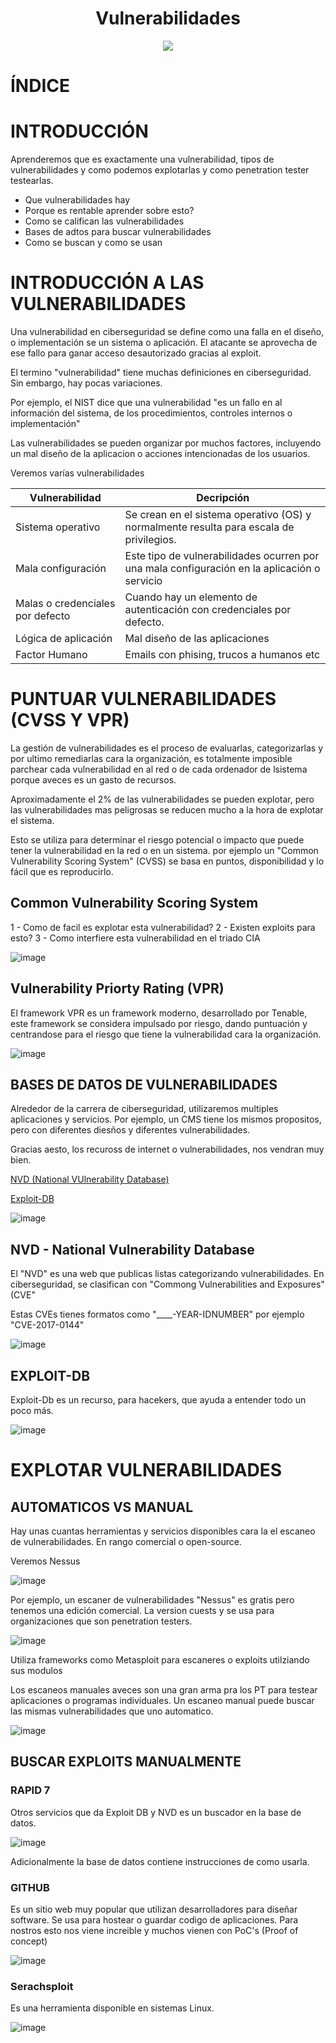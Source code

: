 <h1 align="center"> Vulnerabilidades </h1>

<p align="center"> <img src="https://github.com/user-attachments/assets/52c73772-8740-4cf4-b059-4131e2947092"></p>

# ÍNDICE

# INTRODUCCIÓN

Aprenderemos que es exactamente una vulnerabilidad, tipos de vulnerabilidades y como podemos explotarlas y como penetration tester testearlas.

- Que vulnerabilidades hay
- Porque es rentable aprender sobre esto?
- Como se califican las vulnerabilidades
- Bases de adtos para buscar vulnerabilidades
- Como se buscan y como se usan


# INTRODUCCIÓN A LAS VULNERABILIDADES

Una vulnerabilidad en ciberseguridad se define como una falla en el diseño, o implementación se un sistema o aplicación. El atacante se aprovecha de ese fallo para ganar acceso desautorizado gracias al exploit.

El termino "vulnerabilidad" tiene muchas definiciones en ciberseguridad. Sin embargo, hay pocas variaciones.

Por ejemplo, el NIST dice que una vulnerabilidad "es un fallo en al información del sistema, de los procedimientos, controles internos o implementación"

Las vulnerabilidades se pueden organizar por muchos factores, incluyendo un mal diseño de la aplicacion o acciones intencionadas de los usuarios.

Veremos varías vulnerabilidades

Vulnerabilidad | Decripción
---- | ---- 
Sistema operativo | Se crean en el sistema operativo (OS) y normalmente resulta para escala de privilegios. |
Mala configuración | Este tipo de vulnerabilidades ocurren por una mala configuración en la aplicación o servicio |
Malas o credenciales por defecto | Cuando hay un elemento de autenticación con credenciales por defecto. | 
Lógica de aplicación | Mal diseño de las aplicaciones |
Factor Humano | Emails con phising, trucos a humanos etc | 

# PUNTUAR VULNERABILIDADES (CVSS Y VPR)

La gestión de vulnerabilidades es el proceso de evaluarlas, categorizarlas y por ultimo remediarlas cara la organización, es totalmente imposible parchear cada vulnerabilidad en al red o de cada ordenador de lsistema porque aveces es un gasto de recursos.

Aproximadamente el 2% de las vulnerabilidades se pueden explotar, pero las vulnerabilidades mas peligrosas se reducen mucho a la hora de explotar el sistema.

Esto se utiliza para determinar el riesgo potencial o impacto que puede tener la vulnerabilidad en la red o en un sistema. por ejemplo un "Common Vulnerability Scoring System" (CVSS) se basa en puntos, disponibilidad y lo fácil que es reproducirlo.

## Common Vulnerability Scoring System

1 - Como de facil es explotar esta vulnerabilidad?
2 - Existen exploits para esto?
3 - Como interfiere esta vulnerabilidad en el triado CIA

![image](https://github.com/user-attachments/assets/b07a482a-9fea-4b83-aeba-686266bf18ec)

## Vulnerability Priorty Rating (VPR)

El framework VPR es un framework moderno, desarrollado por Tenable, este framework se considera impulsado por riesgo, dando puntuación y centrandose para el riesgo que tiene la vulnerabilidad cara la organización.

![image](https://github.com/user-attachments/assets/667e92f1-9c11-45e9-a779-6e67536743d6)

## BASES DE DATOS DE VULNERABILIDADES

Alrededor de la carrera de ciberseguridad, utilizaremos multiples aplicaciones y servicios. Por ejemplo, un CMS tiene los mismos propositos, pero con diferentes diesños y diferentes vulnerabilidades.

Gracias aesto, los recuross de internet o vulnerabilidades, nos vendran muy bien.

[NVD (National VUlnerability Database)](https://nvd.nist.gov/vuln)

[Exploit-DB](https://www.exploit-db.com)

![image](https://github.com/user-attachments/assets/7a23d836-1899-4c34-b648-8e69a444680e)

## NVD - National Vulnerability Database

El "NVD" es una web que publicas listas categorizando vulnerabilidades. En ciberseguridad, se clasifican con "Commong Vulnerabilities and Exposures" (CVE"

Estas CVEs tienes formatos como "____-YEAR-IDNUMBER" por ejemplo "CVE-2017-0144"

![image](https://github.com/user-attachments/assets/abfc1dd2-87c2-4d57-ba97-51ca1549d7ad)

## EXPLOIT-DB

Exploit-Db es un recurso, para hacekers, que ayuda a entender todo un poco más. 

![image](https://github.com/user-attachments/assets/05a9e51b-cde3-4fb1-a1de-30e7a8bd218c)

# EXPLOTAR VULNERABILIDADES

## AUTOMATICOS VS MANUAL

Hay unas cuantas herramientas y servicios disponibles cara la el escaneo de vulnerabilidades. En rango comercial o open-source.

Veremos Nessus

![image](https://github.com/user-attachments/assets/8139f766-6308-43ae-b4d8-8b1b32d296af)

Por ejemplo, un escaner de vulnerabilidades "Nessus" es gratis pero tenemos una edición comercial. La version cuests y se usa para organizaciones que son penetration testers.

![image](https://github.com/user-attachments/assets/47f3cd76-0315-4396-ac82-7196678c86b9)

Utiliza frameworks como Metasploit para escaneres o exploits utilziando sus modulos

Los escaneos manuales aveces son una gran arma pra los PT para testear aplicaciones o programas individuales. Un escaneo manual puede buscar las mismas vulnerabilidades que uno automatico.

![image](https://github.com/user-attachments/assets/26c49def-9f7c-40d7-be08-d8ae1d0149db)


## BUSCAR EXPLOITS MANUALMENTE

### RAPID 7

Otros servicios que da Exploit DB y NVD es un buscador en la base de datos.

![image](https://github.com/user-attachments/assets/f77d9ab0-8dbe-4c7b-be3d-cd551ef3eb25)

Adicionalmente la base de datos contiene instrucciones de como usarla.

### GITHUB

Es un sitio web muy popular que utilizan desarrolladores para diseñar software. Se usa para hostear o guardar codigo de aplicaciones. Para nostros esto nos viene increible y muchos vienen con PoC's (Proof of concept)

![image](https://github.com/user-attachments/assets/c3e5032d-e6b8-41d0-bf6d-5d4730d7f6f2)

### Serachsploit

Es una herramienta disponible en sistemas Linux.

![image](https://github.com/user-attachments/assets/720dbfc1-4c89-4d8d-9a1c-ddf06096c849)

